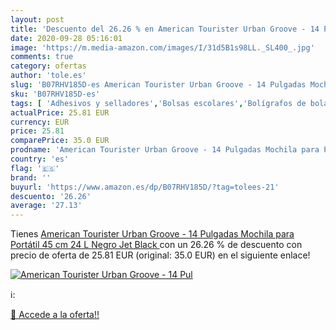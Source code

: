 ```yaml
---
layout: post
title: 'Descuento del 26.26 % en American Tourister Urban Groove - 14 Pul'
date: 2020-09-28 05:16:01
image: 'https://m.media-amazon.com/images/I/31d5B1s98LL._SL400_.jpg'
comments: true
category: ofertas
author: 'tole.es'
slug: 'B07RHV185D-es American Tourister Urban Groove - 14 Pulgadas Mochila para...'
sku: 'B07RHV185D-es'
tags: [ 'Adhesivos y selladores','Bolsas escolares','Bolígrafos de bola','Bolígrafos y recambios','Bolígrafos, lápices y útiles de escritura','Bricolaje y herramientas','Compuestos de modelado para escultura','Costura y manualidades','Equipaje','Escultura','Ferretería','Hogar y cocina','Mochilas, estuches y sets escolares','Oficina y papelería','Pegamentos instantáneos', ]
actualPrice: 25.81 EUR
currency: EUR
price: 25.81
comparePrice: 35.0 EUR
prodname: 'American Tourister Urban Groove - 14 Pulgadas Mochila para Portátil  45 cm  24 L  Negro  Jet Black '
country: 'es'
flag: '🇪🇸'
brand: ''
buyurl: 'https://www.amazon.es/dp/B07RHV185D/?tag=tolees-21'
descuento: '26.26'
average: '27.13'
---
```


Tienes [American Tourister Urban Groove - 14 Pulgadas Mochila para Portátil  45 cm  24 L  Negro  Jet Black ](https://www.amazon.es/dp/B07RHV185D/?tag=tolees-21) con un 26.26 % de descuento con precio de oferta de 25.81 EUR (original: 35.0 EUR) en el siguiente enlace!

[![American Tourister Urban Groove - 14 Pul](https://m.media-amazon.com/images/I/31d5B1s98LL._SL400_.jpg)](https://www.amazon.es/dp/B07RHV185D/?tag=tolees-21)

ℹ️:


[🛒 Accede a la oferta!!](https://www.amazon.es/dp/B07RHV185D/?tag=tolees-21)
